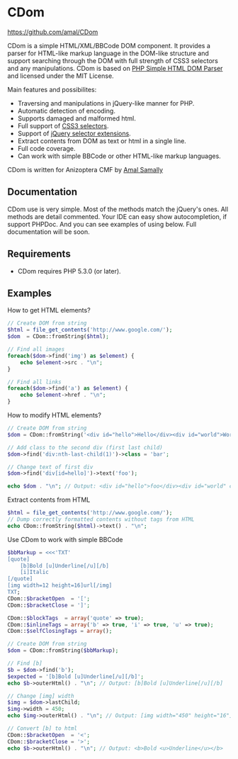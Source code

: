 CDom
====

https://github.com/amal/CDom

CDom is a simple HTML/XML/BBCode DOM component.
It provides a parser for HTML-like markup language in the DOM-like structure and support searching through the DOM with full strength of CSS3 selectors and any manipulations.
CDom is based on [PHP Simple HTML DOM Parser](http://simplehtmldom.sourceforge.net/) and licensed under the MIT License.

Main features and possibilites:

* Traversing and manipulations in jQuery-like manner for PHP.
* Automatic detection of encoding.
* Supports damaged and malformed html.
* Full support of [CSS3 selectors](http://www.w3.org/TR/css3-selectors/).
* Support of [jQuery selector extensions](http://api.jquery.com/category/selectors/jquery-selector-extensions/).
* Extract contents from DOM as text or html in a single line.
* Full code coverage.
* Can work with simple BBCode or other HTML-like markup languages.

CDom is written for Anizoptera CMF by [Amal Samally](amal.samally@gmail.com)


Documentation
-------------

CDom use is very simple. Most of the methods match the jQuery's ones. All methods are detail commented. Your IDE can easy show autocompletion, if support PHPDoc. And you can see examples of using below.
Full documentation will be soon.


Requirements
------------

* CDom requires PHP 5.3.0 (or later).


Examples
--------

How to get HTML elements?

```php
// Create DOM from string
$html = file_get_contents('http://www.google.com/');
$dom  = CDom::fromString($html);

// Find all images
foreach($dom->find('img') as $element) {
	echo $element->src . "\n";
}

// Find all links
foreach($dom->find('a') as $element) {
	echo $element->href . "\n";
}
```


How to modify HTML elements?

```php
// Create DOM from string
$dom = CDom::fromString('<div id="hello">Hello</div><div id="world">World</div>');

// Add class to the second div (first last child)
$dom->find('div:nth-last-child(1)')->class = 'bar';

// Change text of first div
$dom->find('div[id=hello]')->text('foo');

echo $dom . "\n"; // Output: <div id="hello">foo</div><div id="world" class="bar">World</div>
```


Extract contents from HTML

```php
$html = file_get_contents('http://www.google.com/');
// Dump correctly formatted contents without tags from HTML
echo CDom::fromString($html)->text() . "\n";
```


Use CDom to work with simple BBCode

```php
$bbMarkup = <<<'TXT'
[quote]
	[b]Bold [u]Underline[/u][/b]
	[i]Italic
[/quote]
[img width=12 height=16]url[/img]
TXT;
CDom::$bracketOpen  = '[';
CDom::$bracketClose = ']';

CDom::$blockTags  = array('quote' => true);
CDom::$inlineTags = array('b' => true, 'i' => true, 'u' => true);
CDom::$selfClosingTags = array();

// Create DOM from string
$dom = CDom::fromString($bbMarkup);

// Find [b]
$b = $dom->find('b');
$expected = '[b]Bold [u]Underline[/u][/b]';
echo $b->outerHtml() . "\n"; // Output: [b]Bold [u]Underline[/u][/b]

// Change [img] width
$img = $dom->lastChild;
$img->width = 450;
echo $img->outerHtml() . "\n"; // Output: [img width="450" height="16"]url[/img]

// Convert [b] to html
CDom::$bracketOpen  = '<';
CDom::$bracketClose = '>';
echo $b->outerHtml() . "\n"; // Output: <b>Bold <u>Underline</u></b>
```

